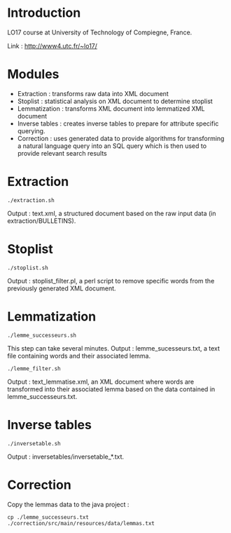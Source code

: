 # Introduction

LO17 course at University of Technology of Compiegne, France.

Link : http://www4.utc.fr/~lo17/

# Modules

- Extraction : transforms raw data into XML document
- Stoplist : statistical analysis on XML document to determine stoplist
- Lemmatization : transforms XML document into lemmatized XML document
- Inverse tables : creates inverse tables to prepare for attribute specific querying.
- Correction : uses generated data to provide algorithms for transforming a natural language query into an SQL query which is then used to provide relevant search results

# Extraction

	./extraction.sh

Output : text.xml, a structured document based on the raw input data (in extraction/BULLETINS).

# Stoplist

	./stoplist.sh

Output : stoplist\_filter.pl, a perl script to remove specific words from the previously generated XML document.

# Lemmatization

	./lemme_successeurs.sh

This step can take several minutes.
Output : lemme\_sucesseurs.txt, a text file containing words and their associated lemma.

	./lemme_filter.sh

Output : text\_lemmatise.xml, an XML document where words are transformed into their associated lemma based on the data contained in lemme_successeurs.txt.

# Inverse tables

	./inversetable.sh

Output : inversetables/inversetable_*.txt.

# Correction

Copy the lemmas data to the java project :

	cp ./lemme_successeurs.txt ./correction/src/main/resources/data/lemmas.txt


